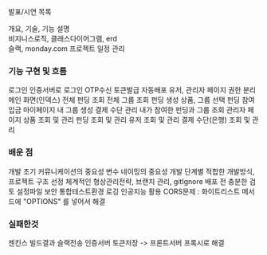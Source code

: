 발표/시연 목록

개요, 기술, 기능 설명 <br>
비지니스로직, 클래스다이어그램, erd <br>
슬랙, monday.com 프로젝트 일정 관리

<h3>기능 구현 및 흐름</h3>
로그인
인증서버로 로그인
OTP수신
토큰발급
자동배포
유저, 관리자 페이지 권한 분리
메인 화면(인덱스)
전체 펀딩 조회
전체 그룹 조회
펀딩 생성
상품, 그룹 선택
펀딩 참여
입금
마이페이지
내 그룹 생성
결제 수단 관리
내가 참여한 펀딩과 그룹 조회
관리자 페이지
상품 조회 및 관리
펀딩 조회 및 관리
유저 조회 및 관리
결제 수단(은행) 조회 및 관리



<h3>배운 점</h3>
개발 초기 커뮤니케이션의 중요성
변수 네이밍의 중요성
개발 단계별 적합한 개발방식, 프로젝트 구조 선정
체계적인 형상관리전략, 브랜치 관리, gitIgnore
배포 전 충분한 검토
설정파일 보안
통합테스트환경
로깅
인공지능 활용
CORS문제  : 화이트리스트 메서드에 "OPTIONS" 를 넣어서 해결

<h3>실패한것</h3>
젠킨스 빌드결과 슬랙전송
인증서버 토큰저장 -> 프론트서버 프록시로 해결